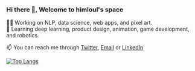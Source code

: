 ### Hi there 👋, Welcome to himloul's space

<!---
**hamzawhite/hamzawhite** is a ✨ _special_ ✨ repository because its `README.md` (this file) appears on your GitHub profile.  
Here are some ideas to get you started:
--->
👨‍💻 Working on NLP, data science, web apps, and pixel art.  
🌱 Learning deep learning, product design, animation, game development, and robotics.

📫 You can reach me through [Twitter](https://twitter.com/hamzaonde), [Email](mailto:hamza.imloul@outlook.com) or [LinkedIn](https://www.linkedin.com/in/hamza-imloul/)

<!-- [![Stats](https://github-readme-stats.vercel.app/api?username=himloul&show_icons=true&theme=tokyonight&count_private=true)](https://github.com/anuraghazra/github-readme-stats) -->

[![Top Langs](https://github-readme-stats.vercel.app/api/top-langs/?username=himloul&layout=compact&theme=tokyonight)](https://github.com/anuraghazra/github-readme-stats)  

<!---
- 😄 Pronouns: ...
- ⚡ Fun fact: ...
- 👯 I’m looking to collaborate on ...
- 🤔 I’m looking for help with ...
- 💬 Ask me about ...
--->
